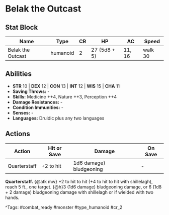 # Belak the Outcast

## Stat Block

| Name | Type | CR | HP | AC | Speed |
|------|------|----|----|----|-------|
| Belak the Outcast | humanoid | 2 | 27 (5d8 + 5) | 11, 16 | walk 30 |

## Abilities

- **STR** 10 | **DEX** 12 | **CON** 13 | **INT** 12 | **WIS** 15 | **CHA** 11
- **Saving Throws:** -  
- **Skills:** Medicine ++4, Nature ++3, Perception ++4  
- **Damage Resistances:** -  
- **Condition Immunities:** -  
- **Senses:** -  
- **Languages:** Druidic plus any two languages


## Actions

| Action | Hit or Save | Damage | On Save |
|--------|--------------|--------|----------|
| Quarterstaff | +2 to hit | 1d6 damage) bludgeoning | - |

**Quarterstaff.** {@atk mw} +2 to hit to hit (+4 to hit to hit with shillelagh), reach 5 ft., one target. {@h}3 (1d6 damage) bludgeoning damage, or 6 (1d8 + 2 damage) bludgeoning damage with shillelagh or if wielded with two hands.


^Tags: #combat_ready #monster #type_humanoid #cr_2